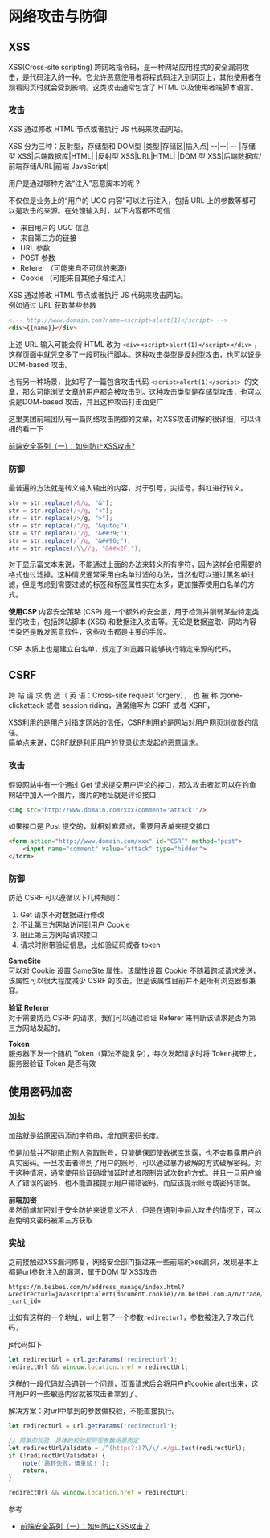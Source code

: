 # 网络攻击与防御


## XSS

XSS(Cross-site scripting) 跨网站指令码，是一种网站应用程式的安全漏洞攻击，是代码注入的一种。它允许恶意使用者将程式码注入到网页上，其他使用者在观看网页时就会受到影响。这类攻击通常包含了 HTML 以及使用者端脚本语言。


### 攻击
XSS 通过修改 HTML 节点或者执行 JS 代码来攻击网站。

XSS 分为三种：反射型，存储型和 DOM型
|类型|存储区|插入点| 
--|--| --
|存储型 XSS|后端数据库|HTML| 
|反射型 XSS|URL|HTML| 
|DOM 型 XSS|后端数据库/前端存储/URL|前端 JavaScript|


用户是通过哪种方法“注入”恶意脚本的呢？

不仅仅是业务上的“用户的 UGC 内容”可以进行注入，包括 URL 上的参数等都可以是攻击的来源。在处理输入时，以下内容都不可信：

- 来自用户的 UGC 信息
- 来自第三方的链接
- URL 参数
- POST 参数
- Referer （可能来自不可信的来源）
- Cookie （可能来自其他子域注入）


XSS 通过修改 HTML 节点或者执行 JS 代码来攻击网站。  
例如通过 URL 获取某些参数
```html
<!-- http://www.domain.com?name=<script>alert(1)</script> -->  
<div>{{name}}</div>
```
上述 URL 输入可能会将 HTML 改为 `<div><script>alert(1)</script></div>` ，这样页面中就凭空多了一段可执行脚本。这种攻击类型是反射型攻击，也可以说是 DOM-based 攻击。

也有另一种场景，比如写了一篇包含攻击代码 `<script>alert(1)</script> `的文章，那么可能浏览文章的用户都会被攻击到。这种攻击类型是存储型攻击，也可以说是DOM-based 攻击，并且这种攻击打击面更广

这里美团前端团队有一篇网络攻击防御的文章，对XSS攻击讲解的很详细，可以详细的看一下

[前端安全系列（一）：如何防止XSS攻击?](https://tech.meituan.com/2018/09/27/fe-security.html)


### 防御
最普遍的方法就是转义输入输出的内容，对于引号，尖括号，斜杠进行转义。
```js
str = str.replace(/&/g, "&");  
str = str.replace(/</g, "<");  
str = str.replace(/>/g, ">");  
str = str.replace(/"/g, "&quto;");  
str = str.replace(/'/g, "&##39;");  
str = str.replace(/`/g, "&##96;");  
str = str.replace(/\\//g, "&##x2F;");  
```
对于显示富文本来说，不能通过上面的办法来转义所有字符，因为这样会把需要的格式也过滤掉。这种情况通常采用白名单过滤的办法，当然也可以通过黑名单过滤，但是考虑到需要过滤的标签和标签属性实在太多，更加推荐使用白名单的方式。

**使用CSP**
内容安全策略 (CSP) 是一个额外的安全层，用于检测并削弱某些特定类型的攻击，包括跨站脚本 (XSS) 和数据注入攻击等。无论是数据盗取、网站内容污染还是散发恶意软件，这些攻击都是主要的手段。

CSP 本质上也是建立白名单，规定了浏览器只能够执行特定来源的代码。

## CSRF

跨 站 请 求 伪 造（ 英 语：Cross-site request forgery）， 也 被 称 为one-clickattack 或者 session riding，通常缩写为 CSRF 或者 XSRF，

XSS利用的是用户对指定网站的信任，CSRF利用的是网站对用户网页浏览器的信任。  
简单点来说，CSRF就是利用用户的登录状态发起的恶意请求。

### 攻击
假设网站中有一个通过 Get 请求提交用户评论的接口，那么攻击者就可以在钓鱼 网站中加入一个图片，图片的地址就是评论接口
```html
<img src="http://www.domain.com/xxx?comment='attack'"/>
```
如果接口是 Post 提交的，就相对麻烦点，需要用表单来提交接口

```html
<form action="http://www.domain.com/xxx" id="CSRF" method="post">  
    <input name="comment" value="attack" type="hidden">  
</form>
```



### 防御
防范 CSRF 可以遵循以下几种规则：
1. Get 请求不对数据进行修改
2. 不让第三方网站访问到用户 Cookie
3. 阻止第三方网站请求接口
4. 请求时附带验证信息，比如验证码或者 token


**SameSite**  
可以对 Cookie 设置 SameSite 属性。该属性设置 Cookie 不随着跨域请求发送，该属性可以很大程度减少 CSRF 的攻击，但是该属性目前并不是所有浏览器都兼容。

**验证 Referer**  
对于需要防范 CSRF 的请求，我们可以通过验证 Referer 来判断该请求是否为第三方网站发起的。


**Token**  
服务器下发一个随机 Token（算法不能复杂），每次发起请求时将 Token携带上，服务器验证 Token 是否有效


## 使用密码加密
### 加盐
加盐就是给原密码添加字符串，增加原密码长度。

但是加盐并不能阻止别人盗取账号，只能确保即使数据库泄露，也不会暴露用户的真实密码。一旦攻击者得到了用户的账号，可以通过暴力破解的方式破解密码。对于这种情况，通常使用验证码增加延时或者限制尝试次数的方式。并且一旦用户输入了错误的密码，也不能直接提示用户输错密码，而应该提示账号或密码错误。

**前端加密**  
虽然前端加密对于安全防护来说意义不大，但是在遇到中间人攻击的情况下，可以避免明文密码被第三方获取

### 实战
之前接触过XSS漏洞修复，网络安全部门指过来一些前端的xss漏洞，发现基本上都是url参数注入的漏洞，属于DOM 型 XSS攻击

```
https://m.beibei.com/n/address_manage/index.html?&redirecturl=javascript:alert(document.cookie)//m.beibei.com.a/n/trade/trade.html?_cart_id=
```

比如有这样的一个地址，url上带了一个参数`redirecturl`，参数被注入了攻击代码，

js代码如下


```js
let redirectUrl = url.getParams('redirecturl');
redirectUrl && window.location.href = redirectUrl;
```
这样的一段代码就会遇到一个问题，页面请求后会将用户的cookie alert出来，这样用户的一些敏感内容就被攻击者拿到了。

解决方案：对url中拿到的参数做校验，不能直接执行。

```js
let redirectUrl = url.getParams('redirecturl');

// 简单的校验，具体的校验规则视参数场景而定
let redirectUrlValidate = /^(https?:)?\/\/.+/gi.test(redirectUrl);
if (!redirectUrlValidate) {
    note('跳转失败，请重试！');
    return;
}

redirectUrl && window.location.href = redirectUrl;
```

参考
- [前端安全系列（一）：如何防止XSS攻击？](https://tech.meituan.com/2018/09/27/fe-security.html)